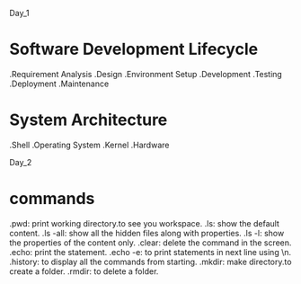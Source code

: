 Day_1

# Software Development Lifecycle
 .Requirement Analysis
 .Design
 .Environment Setup
 .Development
 .Testing
 .Deployment
 .Maintenance

# System Architecture
 .Shell
 .Operating System
 .Kernel
 .Hardware

Day_2

# commands
 .pwd: print working directory.to see you workspace.
 .ls: show the default content.
 .ls -all: show all the hidden files along with properties.
 .ls -l: show the properties of the content only.
 .clear: delete the command in the screen.
 .echo: print the statement.
 .echo -e: to print statements in next line using \n.
 .history: to display all the commands from starting.
 .mkdir: make directory.to create a folder.
 .rmdir: to delete a folder.
